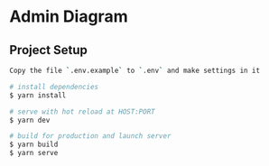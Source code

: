 # Admin Diagram

## Project Setup

```bash
Copy the file `.env.example` to `.env` and make settings in it

# install dependencies
$ yarn install

# serve with hot reload at HOST:PORT
$ yarn dev

# build for production and launch server
$ yarn build
$ yarn serve
```
